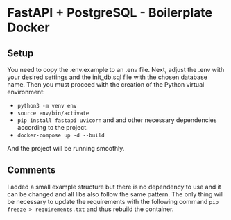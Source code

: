# FastAPI + PostgreSQL - Boilerplate Docker

## Setup
You need to copy the .env.example to an .env file. Next, adjust the .env with your desired settings and the init_db.sql file with the chosen database name. Then you must proceed with the creation of the Python virtual environment:

- `python3 -m venv env`
- `source env/bin/activate`
- `pip install fastapi uvicorn` and and other necessary dependencies according to the project.
- `docker-compose up -d --build`

And the project will be running smoothly.

## Comments
I added a small example structure but there is no dependency to use and it can be changed and all libs also follow the same pattern. The only thing will be necessary to update the requirements with the following command `pip freeze > requirements.txt` and thus rebuild the container.